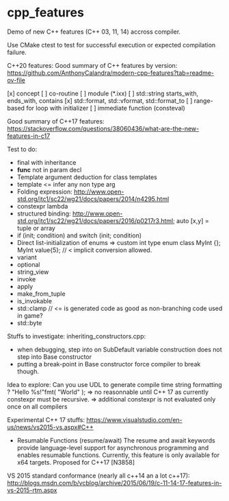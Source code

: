 # cpp_features
Demo of new C++ features (C++ 03, 11, 14) accross compiler.

Use CMake ctest to test for successful execution or expected compilation failure.

C++20 features:
Good summary of C++ features by version: 
https://github.com/AnthonyCalandra/modern-cpp-features?tab=readme-ov-file

[x] concept
[ ] co-routine
[ ] module (*.ixx)
[ ] std::string starts_with, ends_with, contains
[x] std::format, std::vformat, std::format_to
[ ] range-based for loop with initializer
[ ] immediate function (consteval)



Good summary of C++17 features:
https://stackoverflow.com/questions/38060436/what-are-the-new-features-in-c17


Test to do:
- final with inheritance
- __func__ not in param decl
- Template argument deduction for class templates
- template<auto> <= infer any non type arg
- Folding expression: http://www.open-std.org/jtc1/sc22/wg21/docs/papers/2014/n4295.html
- constexpr lambda
- structured binding: http://www.open-std.org/jtc1/sc22/wg21/docs/papers/2016/p0217r3.html; auto [x,y] = tuple or array
- if (init; condition) and switch (init; condition)
- Direct list-initialization of enums => custom int type enum class MyInt {}; MyInt value{5};   // < implicit conversion allowed.
- variant
- optional
- string_view
- invoke
- apply
- make_from_tuple
- is_invokable
- std::clamp // <= is generated code as good as non-branching code used in game?
- std::byte

Stuffs to investigate:
inheriting_constructors.cpp:
  - when debugging, step into on SubDefault variable construction does not step into Base constructor
  - putting a break-point in Base constructor force compiler to break though.

Idea to explore:
Can you use UDL to generate compile time string formatting ?
"Hello %s!"fmt( "World" );
=> no reasonnable until C++ 17 as currently constexpr must be recursive.
=> additional constexpr is not evaluated only once on all compilers
  
  
Experimental C++ 17 stuffs:
https://www.visualstudio.com/en-us/news/vs2015-vs.aspx#C++

- Resumable Functions (resume/await) The resume and await keywords provide language-level support for asynchronous programming and enables resumable functions. Currently, this feature is only available for x64 targets. Proposed for C++17 [N3858]

VS 2015 standard conformance (nearly all c++14 an a lot c++17):
http://blogs.msdn.com/b/vcblog/archive/2015/06/19/c-11-14-17-features-in-vs-2015-rtm.aspx
